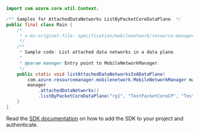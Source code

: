 ```java
import com.azure.core.util.Context;

/** Samples for AttachedDataNetworks ListByPacketCoreDataPlane. */
public final class Main {
    /*
     * x-ms-original-file: specification/mobilenetwork/resource-manager/Microsoft.MobileNetwork/preview/2022-01-01-preview/examples/AttachedDataNetworkListByPacketCoreDataPlane.json
     */
    /**
     * Sample code: List attached data networks in a data plane.
     *
     * @param manager Entry point to MobileNetworkManager.
     */
    public static void listAttachedDataNetworksInADataPlane(
        com.azure.resourcemanager.mobilenetwork.MobileNetworkManager manager) {
        manager
            .attachedDataNetworks()
            .listByPacketCoreDataPlane("rg1", "TestPacketCoreCP", "TestPacketCoreDP", Context.NONE);
    }
}
```

Read the [SDK documentation](https://github.com/Azure/azure-sdk-for-java/blob/azure-resourcemanager-mobilenetwork_1.0.0-beta.1/sdk/mobilenetwork/azure-resourcemanager-mobilenetwork/README.md) on how to add the SDK to your project and authenticate.
